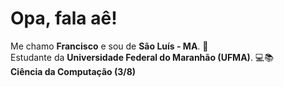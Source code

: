 # Opa, fala aê!

Me chamo **Francisco** e sou de **São Luís - MA**. 🌴  
Estudante da **Universidade Federal do Maranhão (UFMA)**. 💻📚  
**Ciência da Computação (3/8)**

